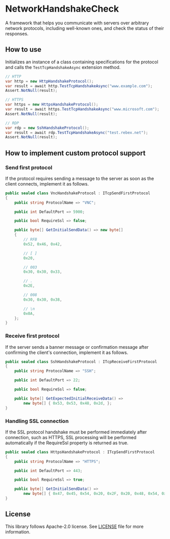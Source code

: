 # NetworkHandshakeCheck

A framework that helps you communicate with servers over arbitrary network protocols, including well-known ones, and check the status of their responses.

## How to use

Initializes an instance of a class containing specifications for the protocol and calls the `TestTcpHandshakeAsync` extension method.

```csharp
// HTTP
var http = new HttpHandshakeProtocol();
var result = await http.TestTcpHandshakeAsync("www.example.com");
Assert.NotNull(result);

// HTTPS
var https = new HttpsHandshakeProtocol();
var result = await https.TestTcpHandshakeAsync("www.microsoft.com");
Assert.NotNull(result);

// RDP
var rdp = new SshHandshakeProtocol();
var result = await rdp.TestTcpHandshakeAsync("test.rebex.net");
Assert.NotNull(result);
```

## How to implement custom protocol support

### Send first protocol

If the protocol requires sending a message to the server as soon as the client connects, implement it as follows.

```csharp
public sealed class VncHandshakeProtocol : ITcpSendFirstProtocol
{
    public string ProtocolName => "VNC";

    public int DefaultPort => 5900;

    public bool RequireSsl => false;

    public byte[] GetInitialSendData() => new byte[]
    {
        // RFB
        0x52, 0x46, 0x42,

        // [ ]
        0x20,

        // 003
        0x30, 0x30, 0x33,

        // .
        0x2E,

        // 008
        0x30, 0x30, 0x38,

        // \n
        0x0A,
    };
}
```

### Receive first protocol

If the server sends a banner message or confirmation message after confirming the client's connection, implement it as follows.

```csharp
public sealed class SshHandshakeProtocol : ITcpReceiveFirstProtocol
{
    public string ProtocolName => "SSH";

    public int DefaultPort => 22;

    public bool RequireSsl => false;

    public byte[] GetExpectedInitialReceiveData() =>
        new byte[] { 0x53, 0x53, 0x48, 0x2d, };
}
```

### Handling SSL connection

If the SSL protocol handshake must be performed immediately after connection, such as HTTPS, SSL processing will be performed automatically if the RequireSsl property is returned as true.

```csharp
public sealed class HttpsHandshakeProtocol : ITcpSendFirstProtocol
{
    public string ProtocolName => "HTTPS";

    public int DefaultPort => 443;

    public bool RequireSsl => true;

    public byte[] GetInitialSendData() =>
        new byte[] { 0x47, 0x45, 0x54, 0x20, 0x2F, 0x20, 0x48, 0x54, 0x54, 0x50, 0x2F, 0x31, 0x2E, 0x31, 0x0D, 0x0A, 0x0D, 0x0A, };
}
```

## License

This library follows Apache-2.0 license. See [LICENSE](./LICENSE) file for more information.
